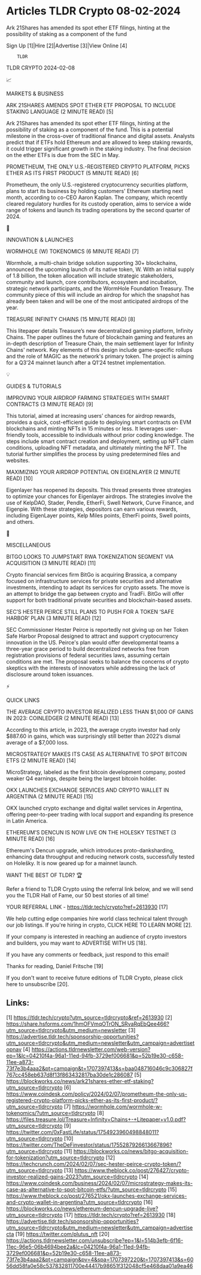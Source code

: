 # Articles TLDR Crypto 08-02-2024

Ark 21Shares has amended its spot ether ETF filings, hinting at the
possibility of staking as a component of the fund  

Sign Up [1]|Hire [2]|Advertise [3]|View Online [4] 

		TLDR 

TLDR CRYPTO 2024-02-08

📈 

MARKETS & BUSINESS

 ARK 21SHARES AMENDS SPOT ETHER ETF PROPOSAL TO INCLUDE STAKING
LANGUAGE (2 MINUTE READ) [5] 

 Ark 21Shares has amended its spot ether ETF filings, hinting at the
possibility of staking as a component of the fund. This is a potential
milestone in the cross-over of traditional finance and digital assets.
Analysts predict that if ETFs hold Ethereum and are allowed to keep
staking rewards, it could trigger significant growth in the staking
industry. The final decision on the ether ETFs is due from the SEC in
May. 

 PROMETHEUM, THE ONLY U.S.-REGISTERED CRYPTO PLATFORM, PICKS ETHER AS
ITS FIRST PRODUCT (5 MINUTE READ) [6] 

 Prometheum, the only U.S.-registered cryptocurrency securities
platform, plans to start its business by holding customers' Ethereum
starting next month, according to co-CEO Aaron Kaplan. The company,
which recently cleared regulatory hurdles for its custody operation,
aims to service a wide range of tokens and launch its trading
operations by the second quarter of 2024. 

🚀 

INNOVATION & LAUNCHES

 WORMHOLE (W) TOKENOMICS (6 MINUTE READ) [7] 

 Wormhole, a multi-chain bridge solution supporting 30+ blockchains,
announced the upcoming launch of its native token, W. With an initial
supply of 1.8 billion, the token allocation will include strategic
stakeholders, community and launch, core contributors, ecosystem and
incubation, strategic network participants, and the WormHole
Foundation Treasury. The community piece of this will include an
airdrop for which the snapshot has already been taken and will be one
of the most anticipated airdrops of the year. 

 TREASURE INFINITY CHAINS (15 MINUTE READ) [8] 

 This litepaper details Treasure’s new decentralized gaming
platform, Infinity Chains. The paper outlines the future of blockchain
gaming and features an in-depth description of Treasure Chain, the
main settlement layer for Infinity Chains' network. Key elements of
this design include game-specific rollups and the role of MAGIC as the
network's primary token. The project is aiming for a Q3’24 mainnet
launch after a Q1’24 testnet implementation. 

💡 

GUIDES & TUTORIALS

 IMPROVING YOUR AIRDROP FARMING STRATEGIES WITH SMART CONTRACTS (3
MINUTE READ) [9] 

 This tutorial, aimed at increasing users’ chances for airdrop
rewards, provides a quick, cost-efficient guide to deploying smart
contracts on EVM blockchains and minting NFTs in 15 minutes or less.
It leverages user-friendly tools, accessible to individuals without
prior coding knowledge. The steps include smart contract creation and
deployment, setting up NFT claim conditions, uploading NFT metadata,
and ultimately minting the NFT. The tutorial further simplifies the
process by using predetermined files and websites. 

 MAXIMIZING YOUR AIRDROP POTENTIAL ON EIGENLAYER (2 MINUTE READ) [10] 

 Eigenlayer has reopened its deposits. This thread presents three
strategies to optimize your chances for Eigenlayer airdrops. The
strategies involve the use of KelpDAO, Stader, Pendle, EtherFi, Swell
Network, Curve Finance, and Eigenpie. With these strategies,
depositors can earn various rewards, including EigenLayer points, Kelp
Miles points, EtherFi points, Swell points, and others. 

🦄 

MISCELLANEOUS

 BITGO LOOKS TO JUMPSTART RWA TOKENIZATION SEGMENT VIA ACQUISITION (3
MINUTE READ) [11] 

 Crypto financial services firm BitGo is acquiring Brassica, a company
focused on infrastructure services for private securities and
alternative investments, intending to adapt its services for crypto
assets. The move is an attempt to bridge the gap between crypto and
TradFi. BitGo will offer support for both traditional private
securities and blockchain-based assets. 

 SEC’S HESTER PEIRCE STILL PLANS TO PUSH FOR A TOKEN ‘SAFE
HARBOR’ PLAN (3 MINUTE READ) [12] 

 SEC Commissioner Hester Peirce is reportedly not giving up on her
Token Safe Harbor Proposal designed to attract and support
cryptocurrency innovation in the US. Peirce's plan would offer
developmental teams a three-year grace period to build decentralized
networks free from registration provisions of federal securities laws,
assuming certain conditions are met. The proposal seeks to balance the
concerns of crypto skeptics with the interests of innovators while
addressing the lack of disclosure around token issuances. 

⚡ 

QUICK LINKS

 THE AVERAGE CRYPTO INVESTOR REALIZED LESS THAN $1,000 OF GAINS IN
2023: COINLEDGER (2 MINUTE READ) [13] 

 According to this article, in 2023, the average crypto investor had
only $887.60 in gains, which was surprisingly still better than
2022’s dismal average of a $7,000 loss. 

 MICROSTRATEGY MAKES ITS CASE AS ALTERNATIVE TO SPOT BITCOIN ETFS (2
MINUTE READ) [14] 

 MicroStrategy, labeled as the first bitcoin development company,
posted weaker Q4 earnings, despite being the largest bitcoin holder. 

 OKX LAUNCHES EXCHANGE SERVICES AND CRYPTO WALLET IN ARGENTINA (2
MINUTE READ) [15] 

 OKX launched crypto exchange and digital wallet services in
Argentina, offering peer-to-peer trading with local support and
expanding its presence in Latin America. 

 ETHEREUM’S DENCUN IS NOW LIVE ON THE HOLESKY TESTNET (3 MINUTE
READ) [16] 

 Ethereum's Dencun upgrade, which introduces proto-danksharding,
enhancing data throughput and reducing network costs, successfully
tested on Holešky. It is now geared up for a mainnet launch. 

WANT THE BEST OF TLDR? 🏆

Refer a friend to TLDR Crypto using the referral link below, and we
will send you the TLDR Hall of Fame, our 50 best stories of all time!

YOUR REFERRAL LINK - https://tldr.tech/crypto?ref=2613930 [17]

 We help cutting edge companies hire world class technical talent
through our job listings. If you're hiring in crypto, CLICK HERE TO
LEARN MORE [2]. 

If your company is interested in reaching an audience of crypto
investors and builders, you may want to ADVERTISE WITH US [18]. 

If you have any comments or feedback, just respond to this email! 

Thanks for reading, 
Daniel Fritsche [19] 

If you don't want to receive future editions of TLDR Crypto,
please click here to unsubscribe [20]. 

 

Links:
------
[1] https://tldr.tech/crypto?utm_source=tldrcrypto&ref=2613930
[2] https://share.hsforms.com/1hmOFVmqOTrON_SRvaRqEbQee466?utm_source=tldrcrypto&utm_medium=newsletter
[3] https://advertise.tldr.tech/sponsorship-opportunities?utm_source=tldrcrypto&utm_medium=newsletter&utm_campaign=advertisetopnav
[4] https://actions.tldrnewsletter.com/web-version?ep=1&lc=04210f4a-96a1-11ed-94fb-3729ef006681&p=52b19e30-c658-11ee-a873-73f7e3b4aaa2&pt=campaign&t=1707397413&s=baa048716046c9c306827f767cc458eb637d8f13f863432817ba30de1c286087
[5] https://blockworks.co/news/ark21shares-ether-etf-staking?utm_source=tldrcrypto
[6] https://www.coindesk.com/policy/2024/02/07/prometheum-the-only-us-registered-crypto-platform-picks-ether-as-its-first-product/?utm_source=tldrcrypto
[7] https://wormhole.com/wormhole-w-tokenomics/?utm_source=tldrcrypto
[8] https://files.treasure.lol/Treasure+Infinity+Chains+-+Litepaper+v1.0.pdf?utm_source=tldrcrypto
[9] https://twitter.com/0xFastLife/status/1754923960498848011?utm_source=tldrcrypto
[10] https://twitter.com/TheDeFinvestor/status/1755287926613667896?utm_source=tldrcrypto
[11] https://blockworks.co/news/bitgo-acquisition-for-tokenization?utm_source=tldrcrypto
[12] https://techcrunch.com/2024/02/07/sec-hester-peirce-crypto-token/?utm_source=tldrcrypto
[13] https://www.theblock.co/post/276427/crypto-investor-realized-gains-2023?utm_source=tldrcrypto
[14] https://www.coindesk.com/business/2024/02/07/microstrategy-makes-its-case-as-alternative-to-spot-bitcoin-etfs/?utm_source=tldrcrypto
[15] https://www.theblock.co/post/276521/okx-launches-exchange-services-and-crypto-wallet-in-argentina?utm_source=tldrcrypto
[16] https://blockworks.co/news/ethereum-dencun-upgrade-live?utm_source=tldrcrypto
[17] https://tldr.tech/crypto?ref=2613930
[18] https://advertise.tldr.tech/sponsorship-opportunities?utm_source=tldrcrypto&utm_medium=newsletter&utm_campaign=advertisecta
[19] https://twitter.com/plutus_nft
[20] https://actions.tldrnewsletter.com/unsubscribe?ep=1&l=514b3efb-6f16-11ec-96e5-06b4694bee2a&lc=04210f4a-96a1-11ed-94fb-3729ef006681&p=52b19e30-c658-11ee-a873-73f7e3b4aaa2&pt=campaign&pv=4&spa=1707397220&t=1707397413&s=6056dd58fa0e58c537832811700e44417b98651f312048cf5e468daa01a9ea46